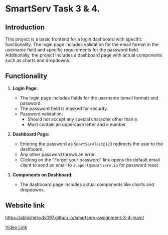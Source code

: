 # SmartServ Task 3 & 4.

## Introduction

This project is a basic frontend for a login dashboard with specific functionality. The login page includes validation for the email format in the username field and specific requirements for the password field. Additionally, the project includes a dashboard page with actual components such as charts and dropdowns.


## Functionality

1. **Login Page:**
   - The login page includes fields for the username (email format) and password.
   - The password field is masked for security.
   - Password validation:
     - Should not accept any special character other than `@`.
     - Must contain an uppercase letter and a number.

2. **Dashboard Page:**
   - Entering the password as `SmartServTest@123` redirects the user to the dashboard.
   - Any other password throws an error.
   - Clicking on the "Forgot your password" link opens the default email client to send an email to `support@smartserv.io` for password reset.

3. **Components on Dashboard:**
   - The dashboard page includes actual components like charts and dropdowns.

## Website link
https://abhishekydv097.github.io/smartserv-assignment-3-4-main/

[Video Link](https://drive.google.com/file/d/17qyaZbrphvl5FtIliS4QLvsY5gTNmUy1/view)

